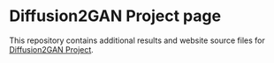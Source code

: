 # Diffusion2GAN Project page
This repository contains additional results and website source files for [Diffusion2GAN Project](https://mingukkang.github.io/Diffusion2GAN/).
